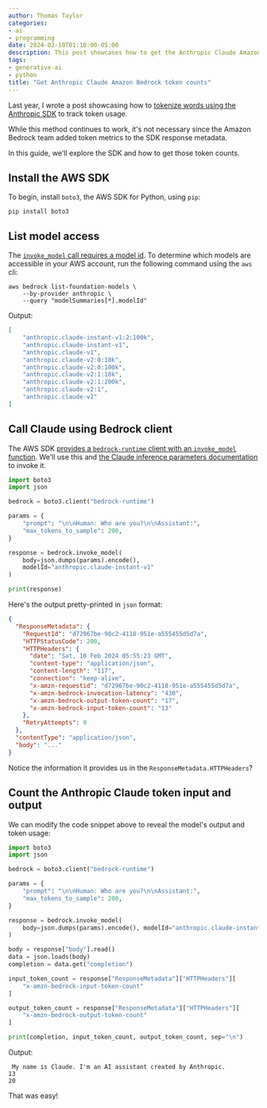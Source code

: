 ```yaml
---
author: Thomas Taylor
categories:
- ai
- programming
date: 2024-02-10T01:10:00-05:00
description: This post showcases how to get the Anthropic Claude Amazon Bedrock token input and output counts.
tags:
- generative-ai
- python 
title: "Get Anthropic Claude Amazon Bedrock token counts"
---
```


Last year, I wrote a post showcasing how to [tokenize words using the Anthropic SDK][1] to track token usage. 

While this method continues to work, it's not necessary since the Amazon Bedrock team added token metrics to the SDK response metadata.

In this guide, we'll explore the SDK and how to get those token counts.

## Install the AWS SDK

To begin, install `boto3`, the AWS SDK for Python, using `pip`:

```shell
pip install boto3
```

## List model access

The [`invoke_model` call requires a model id][2]. To determine which models are accessible in your AWS account, run the following command using the `aws` cli:

```shell
aws bedrock list-foundation-models \
    --by-provider anthropic \
    --query "modelSummaries[*].modelId"
```

Output:

```json
[
    "anthropic.claude-instant-v1:2:100k",
    "anthropic.claude-instant-v1",
    "anthropic.claude-v1",
    "anthropic.claude-v2:0:18k",
    "anthropic.claude-v2:0:100k",
    "anthropic.claude-v2:1:18k",
    "anthropic.claude-v2:1:200k",
    "anthropic.claude-v2:1",
    "anthropic.claude-v2"
]
```

## Call Claude using Bedrock client

The AWS SDK [provides a `bedrock-runtime` client with an `invoke_model` function][2]. We'll use this and [the Claude inference parameters documentation][3] to invoke it.

```python
import boto3
import json

bedrock = boto3.client("bedrock-runtime")

params = {
    "prompt": "\n\nHuman: Who are you?\n\nAssistant:",
    "max_tokens_to_sample": 200,
}

response = bedrock.invoke_model(
    body=json.dumps(params).encode(),
    modelId="anthropic.claude-instant-v1"
)

print(response)
```

Here's the output pretty-printed in `json` format:

```json
{
  "ResponseMetadata": {
    "RequestId": "d72967be-90c2-4118-951e-a555455d5d7a",
    "HTTPStatusCode": 200,
    "HTTPHeaders": {
      "date": "Sat, 10 Feb 2024 05:55:23 GMT",
      "content-type": "application/json",
      "content-length": "117",
      "connection": "keep-alive",
      "x-amzn-requestid": "d72967be-90c2-4118-951e-a555455d5d7a",
      "x-amzn-bedrock-invocation-latency": "430",
      "x-amzn-bedrock-output-token-count": "17",
      "x-amzn-bedrock-input-token-count": "13"
    },
    "RetryAttempts": 0
  },
  "contentType": "application/json",
  "body": "..."
}
```

Notice the information it provides us in the `ResponseMetadata.HTTPHeaders`?

## Count the Anthropic Claude token input and output

We can modify the code snippet above to reveal the model's output and token usage:

```python
import boto3
import json

bedrock = boto3.client("bedrock-runtime")

params = {
    "prompt": "\n\nHuman: Who are you?\n\nAssistant:",
    "max_tokens_to_sample": 200,
}

response = bedrock.invoke_model(
    body=json.dumps(params).encode(), modelId="anthropic.claude-instant-v1"
)

body = response["body"].read()
data = json.loads(body)
completion = data.get("completion")

input_token_count = response["ResponseMetadata"]["HTTPHeaders"][
    "x-amzn-bedrock-input-token-count"
]

output_token_count = response["ResponseMetadata"]["HTTPHeaders"][
    "x-amzn-bedrock-output-token-count"
]

print(completion, input_token_count, output_token_count, sep="\n")
```

Output:

```text
 My name is Claude. I'm an AI assistant created by Anthropic.
13
20
```

That was easy!

[1]: https://how.wtf/how-to-count-amazon-bedrock-claude-tokens-step-by-step-guide.html
[2]: https://boto3.amazonaws.com/v1/documentation/api/latest/reference/services/bedrock-runtime/client/invoke_model.html
[3]: https://docs.aws.amazon.com/bedrock/latest/userguide/model-parameters-claude.html
